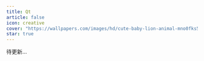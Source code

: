 ```yaml
---
title: Qt
article: false
icon: creative
cover: "https://wallpapers.com/images/hd/cute-baby-lion-animal-mno0fks52b7vu897.webp"
star: true
---
```


待更新...